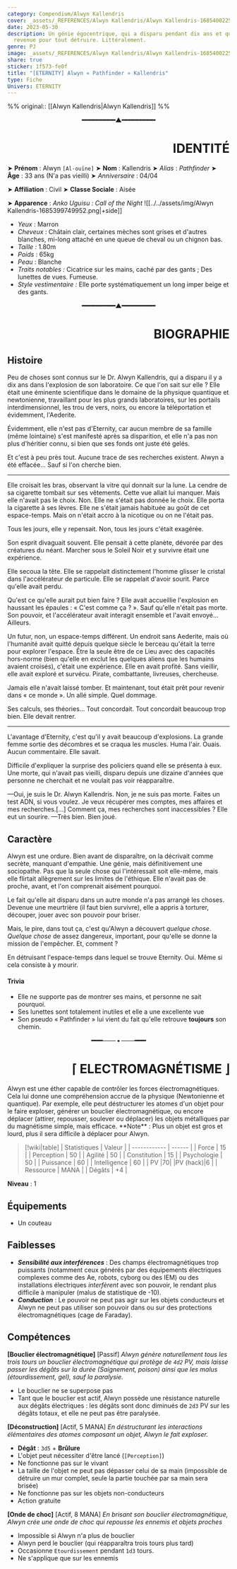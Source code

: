 ```yaml
---
category: Compendium/Alwyn Kallendris
cover: _assets/_REFERENCES/Alwyn Kallendris/Alwyn Kallendris-1685400225620.png
date: 2023-05-30
description: Un génie égocentrique, qui a disparu pendant dix ans et qui est
  revenue pour tout détruire. Littéralement.
genre: PJ
image: _assets/_REFERENCES/Alwyn Kallendris/Alwyn Kallendris-1685400225620.png
share: true
sticker: 1f573-fe0f
title: "[ETERNITY] Alwyn « Pathfinder » Kallendris"
type: Fiche
Univers: ETERNITY
---
```

%% original:: [[Alwyn Kallendris|Alwyn Kallendris]] %%

<p style="text-align:center;font-weight: bold">━━━━━━━━━▲━━━━━━━━━</p><h1 style="text-align:right">IDENTITÉ</h1>

➤ **Prénom** : Alwyn `[Al-ouïne]`
➤ **Nom** : Kallendris
➤ *Alias* : *Pathfinder*
➤ **Âge** : 33 ans (N'a pas vieilli)
➤ *Anniversaire* : 04/04

➤ **Affiliation** : Civil
➤ **Classe Sociale** : Aisée

➤ **Apparence** : *Anko Uguisu : Call of the Night*
![[../../assets/img/Alwyn Kallendris-1685399749952.png|+side]]
- *Yeux* : Marron
- *Cheveux* : Châtain clair, certaines mèches sont grises et d'autres blanches, mi-long attaché en une queue de cheval ou un chignon bas.
- *Taille :* 1.80m
- *Poids* : 65kg
- *Peau* : Blanche
- *Traits notables :* Cicatrice sur les mains, caché par des gants ; Des lunettes de vues. Fumeuse.
- *Style vestimentaire :* Elle porte systématiquement un long imper beige et des gants.




<p style="text-align:center;font-weight: bold">━━━━━━━━━▲━━━━━━━━━</p><h1 style="text-align:right">BIOGRAPHIE</h1>

## Histoire

Peu de choses sont connus sur le Dr. Alwyn Kallendris, qui a disparu il y a dix ans dans l'explosion de son laboratoire. Ce que l'on sait sur elle ? Elle était une éminente scientifique dans le domaine de la physique quantique et newtonienne, travaillant pour les plus grands laboratoires, sur les portails interdimensionnel, les trou de vers, noirs, ou encore la téléportation et évidemment, l'Aederite.

Évidemment, elle n'est pas d'Eternity, car aucun membre de sa famille (même lointaine) s'est manifesté après sa disparition, et elle n'a pas non plus d'héritier connu, si bien que ses fonds ont juste été gelés.

Et c'est à peu près tout. Aucune trace de ses recherches existent. Alwyn a été effacée… Sauf si l'on cherche bien.

---

Elle croisait les bras, observant la vitre qui donnait sur la lune. La cendre de sa cigarette tombait sur ses vêtements.
Cette vue allait lui manquer. Mais elle n'avait pas le choix. Non. Elle ne s'était pas donnée le choix.
Elle porta la cigarette à ses lèvres.
Elle ne s'était jamais habituée au goût de cet espace-temps. Mais on n'était accro à la nicotique ou on ne l'était pas.

Tous les jours, elle y repensait.
Non, tous les jours c'était exagérée.

Son esprit divaguait souvent. Elle pensait à cette planète, dévorée par des créatures du néant. Marcher sous le Soleil Noir et y survivre était une expérience.

Elle secoua la tête.
Elle se rappelait distinctement l'homme glisser le cristal dans l'accélérateur de particule.
Elle se rappelait d'avoir sourit.
Parce qu'elle avait perdu.

Qu'est ce qu'elle aurait put bien faire ? Elle avait accueillie l'explosion en haussant les épaules : « C'est comme ça ? ». Sauf qu'elle n'était pas morte. Son pouvoir, et l'accélérateur avait interagit ensemble et l'avait envoyé… Ailleurs.

Un futur, non, un espace-temps différent. Un endroit sans Aederite, mais où l'humanité avait quitté depuis quelque siècle le berceau qu'était la terre pour explorer l'espace. Être la seule être de ce Lieu avec des capacités hors-norme (bien qu'elle en exclut les quelques aliens que les humains avaient croisés), c'était une expérience. Elle en avait profité. Sans vieillir, elle avait exploré et survécu.
Pirate, combattante, livreuses, chercheuse.

Jamais elle n'avait laissé tomber.
Et maintenant, tout était prêt pour revenir dans « ce monde ». Un allé simple. Quel dommage.

Ses calculs, ses théories… Tout concordait. Tout concordait beaucoup trop bien. Elle devait rentrer.

---

L'avantage d'Eternity, c'est qu'il y avait beaucoup d'explosions.
La grande femme sortie des décombres et se craqua les muscles. Huma l'air. Ouais.
Aucun commentaire.
Elle savait.

Difficile d'expliquer la surprise des policiers quand elle se présenta à eux. Une morte, qui n'avait pas vieilli, disparu depuis une dizaine d'années que personne ne cherchait et ne voulait pas voir réapparaître.

—Oui, je suis le Dr. Alwyn Kallendris. Non, je ne suis pas morte. Faites un test ADN, si vous voulez. Je veux récupérer mes comptes, mes affaires et mes recherches.[…] Comment ça, mes recherches sont inaccessibles ?
Elle eut un sourire.
—Très bien. Bien joué.


## Caractère

Alwyn est une ordure. Bien avant de disparaître, on la décrivait comme secrète, manquant d'empathie. Une génie, mais définitivement une sociopathe. Pas que la seule chose qui l'intéressait soit elle-même, mais elle flirtait allègrement sur les limites de l'éthique. Elle n'avait pas de proche, avant, et l'on comprenait aisément pourquoi.

Le fait qu'elle ait disparu dans un autre monde n'a pas arrangé les choses. Devenue une meurtrière (il faut bien survivre), elle a appris à torturer, découper, jouer avec son pouvoir pour briser.

Mais, le pire, dans tout ça, c'est qu'Alwyn a découvert *quelque chose*. *Quelque chose* de assez dangereux, important, pour qu'elle se donne la mission de l'empêcher.
Et, comment ?

En détruisant l'espace-temps dans lequel se trouve Eternity.
Oui. Même si cela consiste à y mourir.

#### Trivia
- Elle ne supporte pas de montrer ses mains, et personne ne sait pourquoi.
- Ses lunettes sont totalement inutiles et elle a une excellente vue
- Son pseudo « Pathfinder » lui vient du fait qu'elle retrouve **toujours** son chemin.

<p style="text-align: center;font-weight:bold">━━━─── • ───━━━</p>
<h1 style="text-align:right">⌈ ELECTROMAGNÉTISME ⌋</h1>
Alwyn est une éther capable de contrôler les forces électromagnétiques. Cela lui donne une compréhension accrue de la physique (Newtonienne et quantique). Par exemple, elle peut déstructurer les atomes d'un objet pour le faire exploser, générer un bouclier électromagnétique, ou encore déplacer (attirer, repousser, soulever ou déplacer) les objets métalliques par du magnétisme simple, mais efficace.
**Note** : Plus un objet est gros et lourd, plus il sera difficile à déplacer pour Alwyn.

> [!wiki|table]
> | Statistiques | Valeur |
> | ------------ | ------ |
> | Force        |  15    |
> | Perception   | 50     |
> | Agilité      |   50   |
> | Constitution |   15   |
> | Psychologie  |   50   |
> | Puissance    |   60   |
> | Intelligence |     60 |
> | PV           |70|
> |PV (hack)|6 |
> | Ressource | MANA |
> | Dégâts | +4 |

**Niveau** : 1

## Équipements
- Un couteau

## Faiblesses
- **_Sensibilité aux interférences_** : Des champs électromagnétiques trop puissants (notamment ceux générés par des équipements électriques complexes comme des Ae, robots, cyborg ou des IEM) ou des installations électriques *interfèrent* avec son pouvoir, le rendant plus difficile à manipuler (malus de statistique de -10).
- **_Conduction_** : Le pouvoir ne peut pas agir sur les objets conducteurs et Alwyn ne peut pas utiliser son pouvoir dans ou sur des protections électromagnétiques (cage de Faraday).

## Compétences

**[Bouclier électromagnétique]**
[Passif]
*Alwyn génère naturellement tous les trois tours un bouclier électromagnétique qui protège de `4d2` PV, mais laisse passer les dégâts sur la durée (Saignement, poison) ainsi que les malus (étourdissement, gel), sauf la paralysie.*
- Le bouclier ne se superpose pas
- Tant que le bouclier est actif, Alwyn possède une résistance naturelle aux dégâts électriques : les dégâts sont donc diminués de `2d3` PV sur les dégâts totaux, et elle ne peut pas être paralysée.

**[Déconstruction]**
[Actif, 5 MANA]
*En déstructurant les interactions élémentaires des atomes composant un objet, Alwyn le fait exploser.*
- **Dégât** : `3d5` + **Brûlure**
- L'objet peut nécessiter d'être lancé (`[Perception]`)
- Ne fonctionne pas sur le vivant
- La taille de l'objet ne peut pas dépasser celui de sa main (impossible de détruire un mur complet, seule la partie touchée par sa main sera brisée)
 - Ne fonctionne pas sur les objets non-conducteurs
 - Action gratuite

**[Onde de choc]**
[Actif, 8 MANA]
*En brisant son bouclier électromagnétique, Alwyn crée une onde de choc qui repousse les ennemis et objets proches*
- Impossible si Alwyn n'a plus de bouclier
- Alwyn perd le bouclier (qui réapparaîtra trois tours plus tard)
- Occasionne `Etourdissement` pendant `1d3` tours.
- Ne s'applique que sur les ennemis